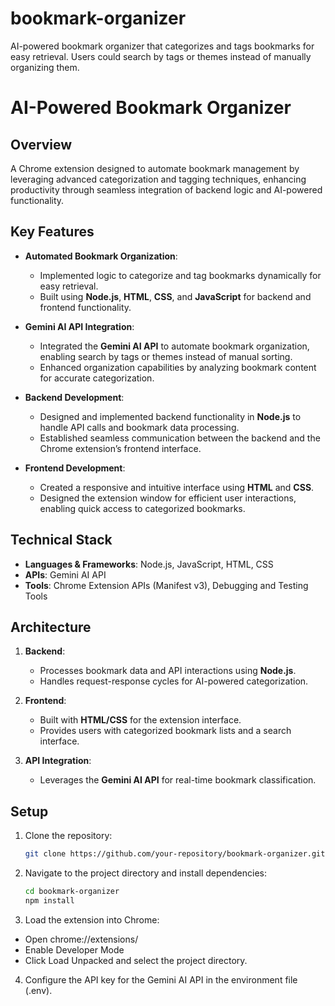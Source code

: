# bookmark-organizer
AI-powered bookmark organizer that categorizes and tags bookmarks for easy retrieval. Users could search by tags or themes instead of manually organizing them.

# AI-Powered Bookmark Organizer

## Overview
A Chrome extension designed to automate bookmark management by leveraging advanced categorization and tagging techniques, enhancing productivity through seamless integration of backend logic and AI-powered functionality.

## Key Features
- **Automated Bookmark Organization**:  
  - Implemented logic to categorize and tag bookmarks dynamically for easy retrieval.  
  - Built using **Node.js**, **HTML**, **CSS**, and **JavaScript** for backend and frontend functionality.  

- **Gemini AI API Integration**:  
  - Integrated the **Gemini AI API** to automate bookmark organization, enabling search by tags or themes instead of manual sorting.  
  - Enhanced organization capabilities by analyzing bookmark content for accurate categorization.  

- **Backend Development**:  
  - Designed and implemented backend functionality in **Node.js** to handle API calls and bookmark data processing.  
  - Established seamless communication between the backend and the Chrome extension’s frontend interface.  

- **Frontend Development**:  
  - Created a responsive and intuitive interface using **HTML** and **CSS**.  
  - Designed the extension window for efficient user interactions, enabling quick access to categorized bookmarks.

## Technical Stack
- **Languages & Frameworks**: Node.js, JavaScript, HTML, CSS  
- **APIs**: Gemini AI API  
- **Tools**: Chrome Extension APIs (Manifest v3), Debugging and Testing Tools  

## Architecture
1. **Backend**:  
   - Processes bookmark data and API interactions using **Node.js**.  
   - Handles request-response cycles for AI-powered categorization.  

2. **Frontend**:  
   - Built with **HTML/CSS** for the extension interface.  
   - Provides users with categorized bookmark lists and a search interface.  

3. **API Integration**:  
   - Leverages the **Gemini AI API** for real-time bookmark classification.  

## Setup
1. Clone the repository:
   ```bash
   git clone https://github.com/your-repository/bookmark-organizer.git
2. Navigate to the project directory and install dependencies:
   ```bash
   cd bookmark-organizer
   npm install

3. Load the extension into Chrome:
  - Open chrome://extensions/
  - Enable Developer Mode
  - Click Load Unpacked and select the project directory.
4. Configure the API key for the Gemini AI API in the environment file (.env).
